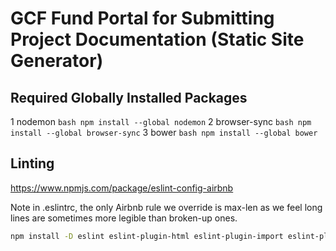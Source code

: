 # GCF Fund Portal for Submitting Project Documentation (Static Site Generator)

## Required Globally Installed Packages

1 nodemon ```bash npm install --global nodemon```
2 browser-sync ```bash npm install --global browser-sync```
3 bower ```bash npm install --global bower```

## Linting

<https://www.npmjs.com/package/eslint-config-airbnb>

Note in .eslintrc, the only Airbnb rule we override is max-len as we feel long lines are sometimes more legible than broken-up ones.

```bash
npm install -D eslint eslint-plugin-html eslint-plugin-import eslint-plugin-react eslint-plugin-jsx-a11y eslint-config-airbnb
```
